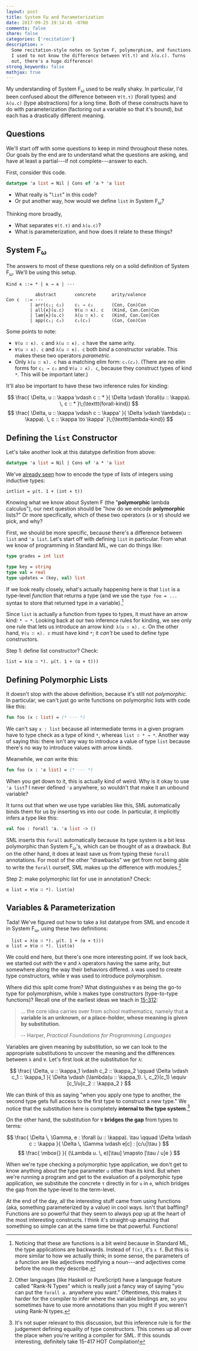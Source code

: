 ```yaml
---
layout: post
title: System Fω and Parameterization
date: 2017-09-25 19:14:45 -0700
comments: false
share: false
categories: ['recitation']
description: >
  Some recitation-style notes on System F, polymorphism, and functions.
  I used to not know the difference between ∀(t.τ) and λ(u.c). Turns
  out, there's a huge difference!
strong_keywords: false
mathjax: true
---
```


My understanding of System F<sub>ω</sub> used to be really shaky. In
particular, I'd been confused about the difference between `∀(t.τ)`
(forall types) and `λ(u.c)` (type abstractions) for a long time. Both of
these constructs have to do with parameterization (factoring out a
variable so that it's bound), but each has a drastically different
meaning.

<!-- more -->

## Questions

We'll start off with some questions to keep in mind throughout these
notes. Our goals by the end are to understand what the questions are
asking, and have at least a partial---if not complete---answer to each.

First, consider this code.

```sml
datatype 'a list = Nil | Cons of 'a * 'a list
```

- What really is "`list`" in this code?
- Or put another way, how would we define `list` in System
  F<sub>ω</sub>?

Thinking more broadly,

- What separates `∀(t.τ)` and `λ(u.c)`?
- What is parameterization, and how does it relate to these things?


## System F<sub>ω</sub>

The answers to most of these questions rely on a solid definition of
System F<sub>ω</sub>. We'll be using this setup.

```
Kind κ ::= * | κ → κ | ···

           abstract       concrete      arity/valence
Con c  ::= ···
         | arr(c₁; c₂)    c₁ → c₂       (Con, Con)Con
         | all{κ}(u.c)    ∀(u ∷ κ). c   (Kind, Con.Con)Con
         | lam{κ}(u.c)    λ(u ∷ κ). c   (Kind, Con.Con)Con
         | app(c₁; c₂)    c₁(c₂)        (Con, Con)Con
```

Some points to note:

- `∀(u ∷ κ). c` and `λ(u ∷ κ). c` have the same arity.
- `∀(u ∷ κ). c` and `λ(u ∷ κ). c` both *bind* a constructor variable.
  This makes these two operators *parametric*.
- Only `λ(u ∷ κ). c` has a matching elim form: `c₁(c₂)`.
  (There are no elim forms for `c₁ → c₂` and `∀(u ∷ κ). c`, because they
  construct types of kind `*`. This will be important later.)

It'll also be important to have these two inference rules for kinding:

$$
\frac{
  \Delta, u :: \kappa \vdash c :: *
}{
  \Delta \vdash \forall(u :: \kappa). \, c :: *
}\;(\texttt{forall-kind})
$$
$$
\frac{
  \Delta, u :: \kappa \vdash c :: \kappa'
}{
  \Delta \vdash \lambda(u :: \kappa). \, c :: \kappa \to \kappa'
}\;(\texttt{lambda-kind})
$$


## Defining the `list` Constructor

Let's take another look at this datatype definition from above:

```sml
datatype 'a list = Nil | Cons of 'a * 'a list
```

We've [already seen][variables-in-types] how to encode the type of lists
of integers using inductive types:

[variables-in-types]: http://www.cs.cmu.edu/~rwh/courses/ppl/recitations/variables-in-types-jezimmer.pdf

```
intlist = μ(t. 1 + (int × t))
```

Knowing what we know about System F (the "**polymorphic** lambda
calculus"), our next question should be "how do we encode
**polymorphic** lists?" Or more specifically, which of these two
operators (`λ` or `∀`) should we pick, and why?

First, we should be more specific, because there's a difference between
`list` and `'a list`. Let's start off with defining `list` in
particular. From what we know of programming in Standard ML, we can do
things like:

```sml
type grades = int list

type key = string
type val = real
type updates = (key, val) list
```

If we look really closely, what's actually happening here is that `list`
is a type-level *function* that returns a type (and we use the `type foo
= ...` syntax to store that returned type in a variable).[^backwards]

[^backwards]: Noticing that these are functions is a bit weird because in Standard ML, the type applications are backwards. Instead of `f(x)`, it's `x f`. But this is more similar to how we actually think; in some sense, the parameters of a function are like adjectives modifying a noun---and adjectives come before the noun they describe.

Since `list` is actually a function from types to types, it must have
an arrow kind: `* → *`. Looking back at our two inference rules for
kinding, we see only one rule that lets us introduce an arrow kind: `λ(u
∷ κ). c`. On the other hand, `∀(u ∷ κ). c` must have kind `*`; it
*can't* be used to define type constructors.

Step 1: define list constructor? Check:

```
list = λ(α ∷ *). μ(t. 1 + (α × t)))
```

## Defining Polymorphic Lists

It doesn't stop with the above definition, because it's still not
*polymorphic*. In particular, we can't just go write functions on
polymorphic lists with code like this:

```sml
fun foo (x : list) = (* ··· *)
```

We can't say `x : list` because all intermediate terms in a given
program have to type check as a type of kind `*`, whereas `list ∷ * →
*`. Another way of saying this: there isn't any way to introduce a value
of type `list` because there's no way to introduce values with arrow
kinds.

Meanwhile, we *can* write this:

```sml
fun foo (x : 'a list) = (* ··· *)
```

When you get down to it, this is actually kind of weird. Why is it okay
to use `'a list`? I never defined `'a` anywhere, so wouldn't that make
it an unbound variable?

It turns out that when we use type variables like this, SML
automatically binds them for us by inserting `∀`s into our code. In
particular, it implicitly infers a type like this:

```sml
val foo : forall 'a. 'a list -> ()
```

SML inserts this `forall` automatically because its type system is a bit
less polymorphic than System F<sub>ω</sub>'s, which can be thought of as
a drawback. But on the other hand, it does at least save us from typing
these `forall` annotations. For most of the other "drawbacks" we get
from not being able to write the `forall` ourself, SML makes up the
difference with modules.[^rankn]

[^rankn]: Other languages (like Haskell or PureScript) have a language feature called "Rank-N Types" which is really just a fancy way of saying "you can put the `forall a.` anywhere you want." Oftentimes, this makes it harder for the compiler to infer where the variable bindings are, so you sometimes have to use more annotations than you might if you weren't using Rank-N types.

Step 2: make polymorphic list for use in annotation? Check:

```
α list = ∀(α ∷ *). list(α)
```

## Variables & Parameterization

Tada! We've figured out how to take a list datatype from SML and encode
it in System F<sub>ω</sub>, using these two definitions:

```
  list = λ(α ∷ *). μ(t. 1 + (α × t)))
α list = ∀(α ∷ *). list(α)
```

We could end here, but there's one more interesting point. If we look
back, we started out with the `∀` and `λ` operators having the same
arity, but somewhere along the way their behaviors differed. `λ` was
used to create type constructors, while `∀` was used to introduce
polymorphism.

Where did this split come from? What distinguishes `∀` as being the
go-to type for polymorphism, while `λ` makes type constructors
(type-to-type functions)? Recall one of the earliest ideas we teach in
[15-312][ppl]:

[ppl]: www.cs.cmu.edu/~rwh/courses/ppl/

> ... the core idea carries over from school mathematics, namely
> that **a variable is an unknown, or a place-holder, whose meaning is
> given by substitution.**
>
> -- Harper, *Practical Foundations for Programming Languages*

Variables are given meaning by substitution, so we can look to the
appropriate substitutions to uncover the meaning and the differences
between `λ` and `∀`. Let's first look at the substitution for `λ`:

$$
\frac{
  \Delta, u :: \kappa_1 \vdash c_2 :: \kappa_2 \qquad \Delta \vdash c_1
  :: \kappa_1
}{
  \Delta \vdash (\lambda(u :: \kappa_1). \, c_2)(c_1) \equiv  [c_1/u]c_2 :: \kappa_2
}
$$

We can think of this as saying "when you apply one type to another, the
second type gets full access to the first type to construct a new type."
We notice that the substitution here is completely **internal to the
type system**.[^def-equiv]

[^def-equiv]: It's not super relevant to this discussion, but this inference rule is for the judgement defining equality of type constructors. This comes up all over the place when you're writing a compiler for SML. If this sounds interesting, definitely take 15-417 HOT Compilation!

On the other hand, the substitution for `∀` **bridges the gap** from
types to terms:

$$
\frac{
  \Delta \, \Gamma, e : \forall (u :: \kappa). \tau \qquad \Delta \vdash c :: \kappa
}{
  \Delta \, \Gamma \vdash e[c] : [c/u]\tau
}
$$
$$
\frac{
  \mbox{}
}{
  (\Lambda u. \, e)[\tau] \mapsto [\tau / u]e
}
$$

When we're type checking a polymorphic type application, we don't get to
know anything about the type parameter `u` other than its kind. But when
we're running a program and get to the evaluation of a polymorphic type
application, we substitute the concrete `τ` directly in for `u` in `e`,
which bridges the gap from the type-level to the term-level.

At the end of the day, all the interesting stuff came from using
functions (aka, something parameterized by a value) in cool ways. Isn't
that baffling? Functions are so powerful that they seem to always pop up
at the heart of the most interesting constructs. I think it's
straight-up amazing that something so simple can at the same time be
that powerful. Functions!


<!-- vim:tw=72
-->
